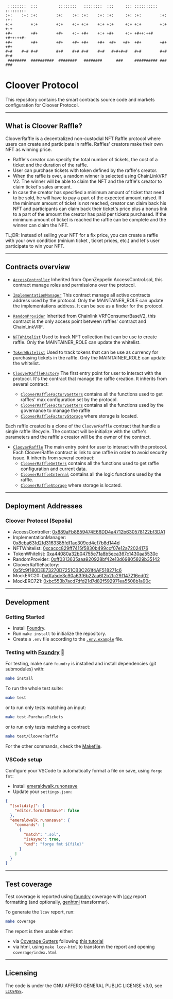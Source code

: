 ```
 ::::::::  :::         ::::::::   ::::::::  :::     ::: :::::::::: :::::::::
:+:    :+: :+:        :+:    :+: :+:    :+: :+:     :+: :+:        :+:    :+:
+:+        +:+        +:+    +:+ +:+    +:+ +:+     +:+ +:+        +:+    +:+
+#+        +#+        +#+    +:+ +#+    +:+ +#+     +:+ +#++:++#   +#++:++#:
+#+        +#+        +#+    +#+ +#+    +#+  +#+   +#+  +#+        +#+    +#+
#+#    #+# #+#        #+#    #+# #+#    #+#   #+#+#+#   #+#        #+#    #+#
 ########  ##########  ########   ########      ###     ########## ###    ###

```
# Cloover Protocol

This repository contains the smart contracts source code and markets configuration for Cloover Protocol.

---

## What is Cloover Raffle?

ClooverRaffle is a decentralized non-custodial NFT Raffle protocol where users can create and participate in raffle. Raffles' creators make their own NFT as winning price.

- Raffle's creator can specify the total number of tickets, the cost of a ticket and the duration of the raffle.
- User can purchase tickets with token defined by the raffle's creator.
- When the raffle is over, a random winner is selected using ChainLinkVRF V2. The winner will be able to claim the NFT and the raffle's creator to claim ticket's sales amount.
- In case the creator has specified a minimum amount of ticket that need to be sold, he will have to pay a part of the expected amount raised. If the minimum amount of ticket is not reached, creator can claim back his NFT and participants can claim back their ticket's price plus a bonus link to a part of the amount the creator has paid per tickets purchased. If the minimum amount of ticket is reached the raffle can be complete and the winner can claim the NFT.

TL;DR: Instead of selling your NFT for a fix price, you can create a raffle with your own condition (minium ticket , ticket prices, etc.) and let's user participate to win your NFT.

---


## Contracts overview

- [`AccessController`](./src/core/AccessController.sol)
Inherited from OpenZeppelin AccessControl.sol, this contract manage roles and permissions over the protocol.

- [`ImplementationManager`](./src/core/ImplementationManager.sol)
This contract manage all active contracts address used by the protocol. Only the MAINTAINER_ROLE can update the implementations address. It can be see as a finder for the protocol.

- [`RandomProvider`](./src/core/RandomProvider.sol)
Inherited from Chainlink VRFConsumerBaseV2, this contract is the only access point between raffles' contract and ChainLinkVRF.

- [`NFTWhitelist`](./src/core/NFTWhitelist.sol)
Used to track NFT collection that can be use to create raffle.  Only the MAINTAINER_ROLE can update the whitelist.

- [`TokenWhitelist`](./src/core/TokenWhitelist.sol)
Used to track tokens that can be use as currency for purchasing tickets in the raffle. Only the MAINTAINER_ROLE can update the whitelist.

- [`ClooverRaffleFactory`](./src/raffleFactory/ClooverRaffleFactory.sol)
The first entry point for user to interact with the protocol. It's the contract that manage the raffle creation. It inherits from several contract: 
    - [`ClooverRaffleFactoryGetters`](./src/raffleFactory/ClooverRaffleGetters.sol) contains all the functions used to get raffles' max configuration set by the protocol.
    - [`ClooverRaffleFactorySetters`](./src/raffleFactory/ClooverRaffleSetters.sol) contains all the functions used by the governance to manage the raffle
    - [`ClooverRaffleFactoryStorage`](./src/raffleFactory/ClooverRaffleFactoryStorage.sol) where storage is located.

Each raffle created is a clone of the `ClooverRaffle` contract that handle a single raffle lifecycle. The contract will be initialize with the raffle's parameters and the raffle's creator will be the owner of the contract.

- [`ClooverRaffle`](./src/raffle/ClooverRaffle.sol)
The main entry point for user to interact with the protocol. Each ClooverRaffle contract is link to one raffle in order to avoid security issue. It inherits from several contract: 
    - [`ClooverRaffleGetters`](./src/raffle/ClooverRaffleGetters.sol) contains all the functions used to get raffle configuration and current data.
    - [`ClooverRaffleInternal`](./src/raffle/ClooverRaffleInternal.sol) contains all the logic functions used by the raffle.
    - [`ClooverRaffleStorage`](./src/raffle/ClooverRaffleStorage.sol) where storage is located.

---

## Deployment Addresses

### Cloover Protocol (Sepolia)

- AccessController: [0x889aFb8B59474E66DD4a4712b630578122bf3DA1](https://sepolia.etherscan.io/address/0x889aFb8B59474E66DD4a4712b630578122bf3DA1)
- ImplementationManager: [0x8cba63fd2fd3163385fdf1ae309ed4cf7b8d144d](https://sepolia.etherscan.io/address/0x8cba63fd2fd3163385fdf1ae309ed4cf7b8d144d)
- NFTWhitelist: [0xcaccc829ff7415f5830b499ccf07e12a72024176](https://sepolia.etherscan.io/address/0xcaccc829ff7415f5830b499ccf07e12a72024176)
- TokenWhitelist: [0xa44080a32b04755e71a8b5eca367c1430aa5530c](https://sepolia.etherscan.io/address/0xa44080a32b04755e71a8b5eca367c1430aa5530c)
- RandomProvider: [0xff0313635aaa920928bf42e13d69805829b35142](https://sepolia.etherscan.io/address/0xff0313635aaa920928bf42e13d69805829b35142)
- ClooverRaffleFactory: [0x5fc9f180DEE73270D7251CB3C261f4AF518271c6](https://sepolia.etherscan.io/address/0x5fc9f180DEE73270D7251CB3C261f4AF518271c6)
- MockERC20: [0x0fa5de3c90a63f6b22aa6f2b2fc29f147216ed02](https://sepolia.etherscan.io/address/0x0fa5de3c90a63f6b22aa6f2b2fc29f147216ed02)
- MockERC721: [0xbc553b7acd7dfd21d7d82f592971ea5508b1a90c](https://sepolia.etherscan.io/address/0xbc553b7acd7dfd21d7d82f592971ea5508b1a90c)

---

## Development

### Getting Started

- Install [Foundry](https://github.com/foundry-rs/foundry).
- Run `make install` to initialize the repository.
- Create a `.env` file according to the [`.env.example`](./.env.example) file.

### Testing with [Foundry](https://github.com/foundry-rs/foundry) 🔨

For testing, make sure `foundry` is installed and install dependencies (git submodules) with:

```bash
make install
```

To run the whole test suite:

```bash
make test
```

or to run only tests matching an input:

```bash
make test-PurchaseTickets
```

or to run only tests matching a contract:
    
```bash
make test/ClooverRaffle
```

For the other commands, check the [Makefile](./Makefile).

### VSCode setup

Configure your VSCode to automatically format a file on save, using `forge fmt`:

- Install [emeraldwalk.runonsave](https://marketplace.visualstudio.com/items?itemName=emeraldwalk.RunOnSave)
- Update your `settings.json`:

```json
{
  "[solidity]": {
    "editor.formatOnSave": false
  },
  "emeraldwalk.runonsave": {
    "commands": [
      {
        "match": ".sol",
        "isAsync": true,
        "cmd": "forge fmt ${file}"
      }
    ]
  }
}
```


---

## Test coverage

Test coverage is reported using [foundry](https://github.com/foundry-rs/foundry) coverage with [lcov](https://github.com/linux-test-project/lcov) report formatting (and optionally, [genhtml](https://manpages.ubuntu.com/manpages/xenial/man1/genhtml.1.html) transformer).

To generate the `lcov` report, run:

```bash
make coverage
```

The report is then usable either:

- via [Coverage Gutters](https://marketplace.visualstudio.com/items?itemName=ryanluker.vscode-coverage-gutters) following [this tutorial](https://mirror.xyz/devanon.eth/RrDvKPnlD-pmpuW7hQeR5wWdVjklrpOgPCOA-PJkWFU)
- via html, using `make lcov-html` to transform the report and opening `coverage/index.html`


---

## Licensing

The code is under the GNU AFFERO GENERAL PUBLIC LICENSE v3.0, see [`LICENSE`](./LICENSE).